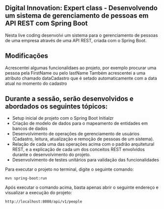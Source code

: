<h2>Digital Innovation: Expert class - Desenvolvendo um sistema de gerenciamento de pessoas em API REST com Spring Boot</h2>

Nesta live coding desenvolvi um sistema para o gerenciamento de pessoas de uma empresa através de uma API REST, criada com o Spring Boot.

<h2>Modificações</h2>
Acrescentei algumas funcionalidaes ao projeto, por exemplo procurar uma pessoa pela FirstName ou pelo lastName
Também acrescentei a uma atributo chamado dataCadastro que é setado automaticamente com a data atual no momento do cadastro


<h2>Durante a sessão, serão desenvolvidos e abordados os seguintes tópicos:</h2>

* Setup inicial de projeto com o Spring Boot Initialzr 
* Criação de modelo de dados para o mapeamento de entidades em bancos de dados
* Desenvolvimento de operações de gerenciamento de usuários (Cadastro, leitura, atualização e remoção de pessoas de um sistema).
* Relação de cada uma das operações acima com o padrão arquitetural REST, e a explicação de cada um dos conceitos REST envolvidos durante o desenvolvimento do projeto.
* Desenvolvimento de testes unitários para validação das funcionalidades

Para executar o projeto no terminal, digite o seguinte comando:

```shell script
mvn spring-boot:run 
```

Após executar o comando acima, basta apenas abrir o seguinte endereço e visualizar a execução do projeto:

```
http://localhost:8080/api/v1/people
```




